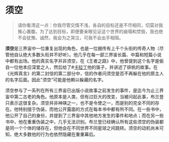 # 须空

> 请你看清这一点：你我尽管交情不浅，各自的目标还是不尽相同，切莫对我推心置腹。为了达到目标，即便要亲眼见证这个世界的崩塌和焚毁，我也绝不会犹豫。诚然，我会为之哭泣，可我不会出手相阻。

**须空**是三界宙中一位重复出现的角色，也是一位据传有上千个头衔的传奇人物（尽管他自认绝大多数头衔并不好听）。他几乎在每一部三界宙长篇、中篇和短篇小说中都有出场。他的真实名字并非须空，在《王者之路》中，他曾提到这个名字是偷自一位他本应深爱之人，然后给了#[卡拉丁](characters/kaladin)他的笛子，并讲述了徘帆的故事。在《光辉真言》的第二封信的第二部分中，信的作者问须空是否不再躲在他的原主人的名字后面。因此”须空“可能是他赖以躲藏的名字。

须空参与了一系列在所有三界宙已出版小说故事之前发生的事件，是迄今为止三界宙中第二古老的角色。他原本是人类，但有过巨大的改变，当被问起此事，布兰登只表示这很复杂。须空并非神瑛之一，也不是令使之一，而是别的完全不同的存在。他特别擅于伪装，而他公开露面的方式在每本书中都有所不同。在一些书中，他公开了自己的身份，并提到了三界宙中其他地方发生的事件和地点；而在另一些书中，他在重重伪装之中，几乎无法识别。布兰登已经确认所有这些须空的伪装都是同一个个体的储存在，但他会在不同世界不同星球之间跳转。须空的动机尚未可知，绝大多数他的行为也依然隐藏在重重幕后。
